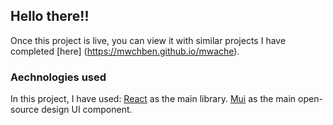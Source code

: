 ## Hello there!! 

Once this project is live, you can view it with similar projects I have completed [here] (https://mwchben.github.io/mwache).

### Aechnologies used

In this project, I have used: 
[React](https://legacy.reactjs.org/) as the main library.
[Mui](https://mui.com/material-ui/) as the main open-source design UI component.


